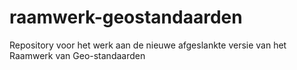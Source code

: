 # raamwerk-geostandaarden
Repository voor het werk aan de nieuwe afgeslankte versie van het Raamwerk van Geo-standaarden
